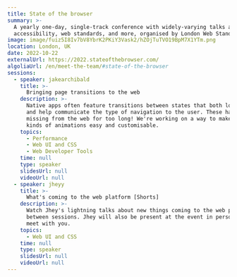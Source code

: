 ```yaml
---
title: State of the browser
summary: >-
  A yearly one-day, single-track conference with widely-varying talks about the modern web,
  accessibility, web standards, and more, organised by London Web Standards.
image: image/fuiz5I8Iv7bV8YbrK2PKiY3Vask2/hZOjTuTVO19BpM7X1YTm.png
location: London, UK
date: 2022-10-22
externalUrl: https://2022.stateofthebrowser.com/
algoliaUrl: /en/meet-the-team/#state-of-the-browser
sessions:
  - speaker: jakearchibald
    title: >-
      Bringing page transitions to the web
    description: >-
      Native apps often feature transitions between states that both look great
      and help communicate the type of navigation to the user. These have been
      missing from the web for too long! We're working on a way to make these
      kinds of animations easy and customisable.
    topics:
      - Performance
      - Web UI and CSS
      - Web Developer Tools
    time: null
    type: speaker
    slidesUrl: null
    videoUrl: null
  - speaker: jheyy
    title: >-
      What's coming to the web platform [Shorts]
    description: >-
      Watch Jhey's lightning talks about new things coming to the web platform
      between sessions. Jhey will also be present at the event in person to
      meet with you.
    topics:
      - Web UI and CSS
    time: null
    type: speaker
    slidesUrl: null
    videoUrl: null
---
```

